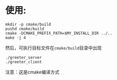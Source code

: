 # 使用:
```
mkdir -p cmake/build
pushd cmake/build
cmake -DCMAKE_PREFIX_PATH=$MY_INSTALL_DIR ../..
make -j 4
```

然后，可执行目标文件在`cmake/build`目录中出现

```
./greeter_server
./greeter_client
```

注意：这是cmake编译方式